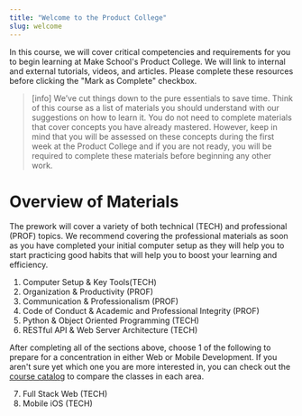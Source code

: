 ```yaml
---
title: "Welcome to the Product College"
slug: welcome
---
```


In this course, we will cover critical competencies and requirements for you to begin learning at Make School's Product College. We will link to internal and external tutorials, videos, and articles. Please complete these resources before clicking the "Mark as Complete" checkbox.

> [info]
We’ve cut things down to the pure essentials to save time. Think of this course as a list of materials you should understand with our suggestions on how to learn it. You do not need to complete materials that cover concepts you have already mastered. However, keep in mind that you will be assessed on these concepts during the first week at the Product College and if you are not ready, you will be required to complete these materials before beginning any other work.

# Overview of Materials
The prework will cover a variety of both technical (TECH) and professional (PROF) topics. We recommend covering the professional materials as soon as you have completed your initial computer setup as they will help you to start practicing good habits that will help you to boost your learning and efficiency.

1. Computer Setup & Key Tools(TECH)
2. Organization & Productivity (PROF)
3. Communication & Professionalism (PROF)
4. Code of Conduct & Academic and Professional Integrity (PROF)
5. Python & Object Oriented Programming (TECH)
6. RESTful API & Web Server Architecture  (TECH)

After completing all of the sections above, choose 1 of the following to prepare for a concentration in either Web or Mobile Development. If you aren't sure yet which one you are more interested in, you can check out the [course catalog](https://make.sc/course-catalog) to compare the classes in each area.

7. Full Stack Web (TECH)
8. Mobile iOS (TECH)
